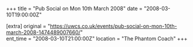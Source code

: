 +++
title = "Pub Social on Mon 10th March 2008"
date = "2008-03-10T19:00:00Z"

[extra]
original = "https://uwcs.co.uk/events/pub-social-on-mon-10th-march-2008-1474489007660/"    
ent_time = "2008-03-10T21:00:00Z"
location = "The Phantom Coach"
+++



